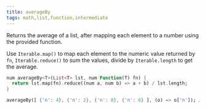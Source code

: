 ```yaml
---
title: averageBy
tags: math,list,function,intermediate
---
```


Returns the average of a list, after mapping each element to a number using the provided function.

Use `Iterable.map()` to map each element to the numeric value returned by `fn`, `Iterable.reduce()` to sum the values, divide by `Iterable.length` to get the average.

```dart
num averageBy<T>(List<T> lst, num Function(T) fn) {
  return lst.map(fn).reduce((num a, num b) => a + b) / lst.length;
}
```

```dart
averageBy([ {'n': 4}, {'n': 2}, {'n': 8}, {'n': 6} ], (o) => o['n']); // 5
```
